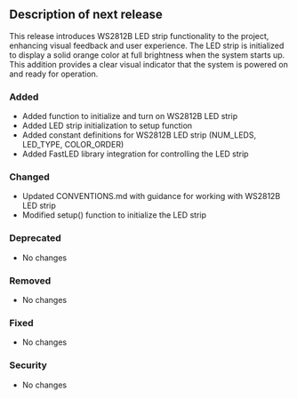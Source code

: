 ## Description of next release

This release introduces WS2812B LED strip functionality to the project, enhancing visual feedback and user experience. The LED strip is initialized to display a solid orange color at full brightness when the system starts up. This addition provides a clear visual indicator that the system is powered on and ready for operation.

### Added
- Added function to initialize and turn on WS2812B LED strip
- Added LED strip initialization to setup function
- Added constant definitions for WS2812B LED strip (NUM_LEDS, LED_TYPE, COLOR_ORDER)
- Added FastLED library integration for controlling the LED strip

### Changed
- Updated CONVENTIONS.md with guidance for working with WS2812B LED strip
- Modified setup() function to initialize the LED strip

### Deprecated
- No changes

### Removed
- No changes

### Fixed
- No changes

### Security
- No changes
